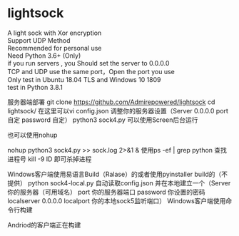 # lightsock
A light sock with Xor encryption  
Support UDP Method  
Recommended for personal use  
Need Python 3.6+  (Only)  
if you run servers , you Should set the server to 0.0.0.0  
TCP and UDP use the same port，Open the port you use  
Only test in Ubuntu 18.04 TLS and Windows 10 1809  
test in Python 3.8.1

服务器端部署
git clone https://github.com/Admirepowered/lightsock
cd lightsock/
在这里可以vi config.json 调整你的服务器设置（Server 0.0.0.0 port 自定  password 自定）
python3 sock4.py
可以使用Screen后台运行

也可以使用nohup

nohup python3 sock4.py >> sock.log 2>&1 &
使用ps -ef | grep python 查找进程号 kill -9 ID 即可杀掉进程

Windows客户端使用易语言Build（Ralase）的或者使用pyinstaller build的（不提供）
python sock4-local.py 自动读取config.json 并在本地建立一个（Server 你的服务器（可用域名） port 你的服务器端口 password 你设置的密码 localserver 0.0.0.0 localport 你的本地sock5监听端口）
Windows客户端使用命令行构建

Andriod的客户端正在构建
